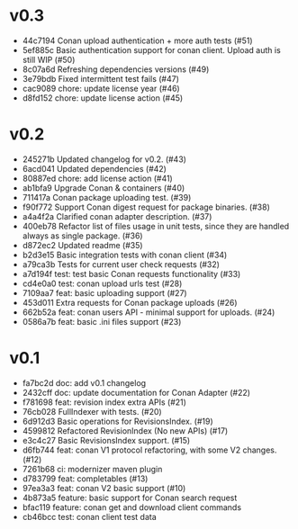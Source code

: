 # v0.3
- 44c7194 Conan upload authentication + more auth tests (#51)
- 5ef885c Basic authentication support for conan client. Upload auth is still WIP (#50)
- 8c07a6d Refreshing dependencies versions (#49)
- 3e79bdb Fixed intermittent test fails (#47)
- cac9089 chore: update license year (#46)
- d8fd152 chore: update license action (#45)
# v0.2
-  245271b Updated changelog for v0.2. (#43)
-  6acd041 Updated dependencies (#42)
-  80887ed chore: add license action (#41)
-  ab1bfa9 Upgrade Conan & containers (#40)
-  711417a Conan package uploading test. (#39)
-  f90f772 Support Conan digest request for package binaries. (#38)
-  a4a4f2a Clarified conan adapter description. (#37)
-  400eb78 Refactor list of files usage in unit tests, since they are handled always as single package. (#36)
-  d872ec2 Updated readme (#35)
-  b2d3e15 Basic integration tests with conan client (#34)
-  a79ca3b Tests for current user check requests (#32)
-  a7d194f test: test basic Conan requests functionality (#33)
-  cd4e0a0 test: conan upload urls test (#28)
-  7109aa7 feat: basic uploading support (#27)
-  453d011 Extra requests for Conan package uploads (#26)
-  662b52a feat: conan users API - minimal support for uploads. (#24)
-  0586a7b feat: basic .ini files support (#23)

# v0.1
-  fa7bc2d doc: add v0.1 changelog
-  2432cff doc: update documentation for Conan Adapter (#22)
-  f781698 feat: revision index extra APIs (#21)
-  76cb028 FullIndexer with tests. (#20)
-  6d912d3 Basic operations for RevisionsIndex. (#19)
-  4599812 Refactored RevisionIndex (No new APIs) (#17)
-  e3c4c27 Basic RevisionsIndex support. (#15)
-  d6fb744 feat: conan V1 protocol refactoring, with some V2 changes. (#12)
-  7261b68 ci: modernizer maven plugin
-  d783799 feat: completables (#13)
-  97ea3a3 feat: conan V2 basic support (#10)
-  4b873a5 feature: basic support for Conan search request
-  bfac119 feature: conan get and download client commands
-  cb46bcc test: conan client test data